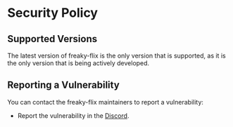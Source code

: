 # Security Policy

## Supported Versions

The latest version of freaky-flix is the only version that is supported, as it is the only version that is being actively developed.

## Reporting a Vulnerability

You can contact the freaky-flix maintainers to report a vulnerability:
 - Report the vulnerability in the [Discord](https://docs.freaky-flix.lol/links/discord).
